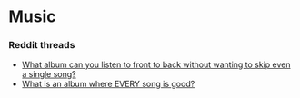 # Music

### Reddit threads

* [What album can you listen to front to back without wanting to skip even a single song?](https://www.reddit.com/r/AskReddit/comments/m430pr/what_album_can_you_listen_to_front_to_back/)
* [What is an album where EVERY song is good?](https://www.reddit.com/r/AskReddit/comments/ebdh8c/what_is_an_album_where_every_song_is_good/)

